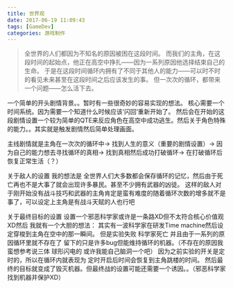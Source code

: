 ```yaml
---
title: 世界观
date: 2017-06-19 11:09:43
tags: [GameDev]
categories: 游戏制作
---
```


>全世界的人们都因为不知名的原因被困在这段时间。
而我们的主角，在这段时间的起始点，他正在高空中挣扎——因为一系列原因他选择结束自己的生命。
于是在这段时间循环内拥有了不同于其他人的能力——可以时不时的看见未来甚至在这段时间之后应该发生的事。
但一次次的循环，都带来一个问题——怎么活下去。

一个简单的开头剧情背景。。暂时有一些很奇妙的容易实现的想法。
核心需要一个时间系统。因为需要一个知道什么时候应该‘闪回’重新开始了。
然后会在开始的这段剧情设置一个较为简单的QTE来反应角色在高空中成功逃生。然后关于角色特殊的能力。。其实就是触发剧情然后简单处理画面。


主线剧情就是主角在一次次的循环中→
        找到人生的意义（重要的剧情设置）→
                因为自己的能力想去寻找循环的真相→
                        找到真相然后成功打破循环→
                                在打破循环后恢复正常生活（？）
                                        

关于敌人的设置
        我的想法是 全世界人们大多数都会保存循环的记忆，然后由于死亡再也不是大事了就会出现许多暴民。甚至不少拥有武器的凶徒。
        这样的敌人对于刚开始没有战斗技巧和武器的主角肯定是蛮有难度的随着循环次数的增多就不是事了，可以设定上主角是有战斗天赋的人也行吧 

关于最终目标的设置
        设置一个邪恶科学家或许是一条路XD但不太符合核心价值观XD然后
        我就有一个大胆的想法：
        其实有一波科学家在研发Time machine然后设定穿梭到主角在空中的那一瞬间。
        但是实验失败 科学家死亡 并且由于一系列的原因循环里就不存在了 留下的只是许多bug但能维持循环的机器。（不存在的原因我蛮想参考说三体 球形闪电的 或许我能自己脑洞一个吧）
        因为之前实验的开关是定时的，所以在循环内就表现为 定时开启后时间会恢复到主角跳楼的时间。
        然后最终的目标就变成了毁灭机器。但最终战的设置可能还需要一个诱因。。（邪恶科学家找到机器并保护XD）
